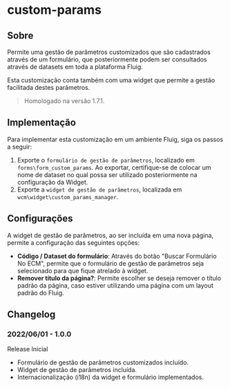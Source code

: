 # custom-params

## Sobre

Permite uma gestão de parâmetros customizados que são cadastrados através de um formulário, que posteriormente podem ser consultados através de datasets em toda a plataforma Fluig.

Esta customização conta também com uma widget que permite a gestão facilitada destes parâmetros.

> Homologado na versão 1.7.1.

## Implementação

Para implementar esta customização em um ambiente Fluig, siga os passos a seguir:

1. Exporte o `formulário de gestão de parâmetros`, localizado em `forms\form_custom_params`. Ao exportar, certifique-se de colocar um nome de dataset no qual possa ser utilizado posteriormente na configuração da Widget.
2. Exporte a `widget de gestão de parâmetros`, localizada em `wcm\widget\custom_params_manager`.

## Configurações

A widget de gestão de parâmetros, ao ser incluída em uma nova página, permite a configuração das seguintes opções:

  - **Código / Dataset do formulário**: Através do botão "Buscar Formulário No ECM", permite que o formulário de gestão de parâmetros seja selecionado para que fique atrelado à widget.
  - **Remover título da página?**: Permite escolher se deseja remover o título padrão da página, caso estiver utilizando uma página com um layout padrão do Fluig.

## Changelog

### 2022/06/01 - 1.0.0

Release Inicial

  - Formulário de gestão de parâmetros customizados incluído.
  - Widget de gestão de parâmetros incluída.
  - Internacionalização (i18n) da widget e formulário implementados.



